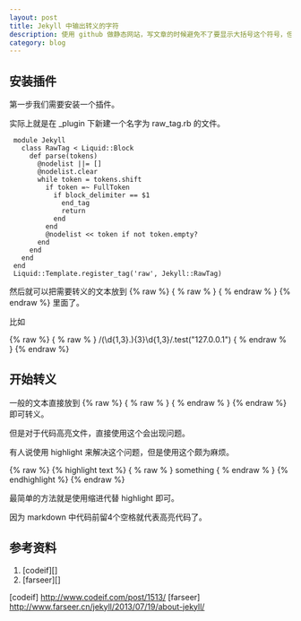 ```yaml
---
layout: post
title: Jekyll 中输出转义的字符
description: 使用 github 做静态网站，写文章的时候避免不了要显示大括号这个符号，但是大括号是 jekyll 的转义字符，所以我们需要想办法输出这个符号了。
category: blog
---
```


## 安装插件

第一步我们需要安装一个插件。

实际上就是在 _plugin 下新建一个名字为 raw_tag.rb 的文件。

```
 module Jekyll
   class RawTag < Liquid::Block
     def parse(tokens)
       @nodelist ||= []
       @nodelist.clear
       while token = tokens.shift
         if token =~ FullToken
           if block_delimiter == $1
             end_tag
             return
           end
         end
         @nodelist << token if not token.empty?
       end
     end
   end
 end
 Liquid::Template.register_tag('raw', Jekyll::RawTag)
````

然后就可以把需要转义的文本放到 {% raw %} { % raw % } { % endraw % }  {% endraw %} 里面了。

比如

{% raw %}
    { % raw % }
        /(\d{1,3}\.){3}\d{1,3}/.test("127.0.0.1")
    { % endraw % }
{% endraw %}


## 开始转义

一般的文本直接放到 {% raw %} { % raw % } { % endraw % }  {% endraw %} 即可转义。

但是对于代码高亮文件，直接使用这个会出现问题。

有人说使用 highlight 来解决这个问题，但是使用这个颇为麻烦。

{% raw %}
    {% highlight text %} 
        { % raw % } something { % endraw % }
     {% endhighlight %} 
{% endraw %}


最简单的方法就是使用缩进代替 highlight 即可。

因为 markdown 中代码前留4个空格就代表高亮代码了。

## 参考资料

1. [codeif][]
2. [farseer][]


[codeif] http://www.codeif.com/post/1513/
[farseer] http://www.farseer.cn/jekyll/2013/07/19/about-jekyll/
